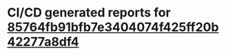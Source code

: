# CI/CD generated reports for [85764fb91bfb7e3404074f425ff20b42277a8df4](https://github.com/hydephp/develop/commit/85764fb91bfb7e3404074f425ff20b42277a8df4)
